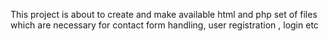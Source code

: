 This project is about to create and make available html and php set of files which are necessary for contact form handling,
user registration , login etc
